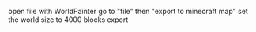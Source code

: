 open file with WorldPainter
go to "file" then "export to minecraft map"
set the world size to 4000 blocks
export
